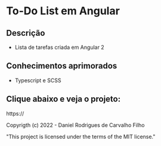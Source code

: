 # To-Do List em Angular

## Descrição

- Lista de tarefas criada em Angular 2

## Conhecimentos aprimorados

- Typescript e SCSS

## Clique abaixo e veja o projeto:

https://

Copyrigth (c) 2022 - Daniel Rodrigues de Carvalho Filho

"This project is licensed under the terms of the MIT license."

